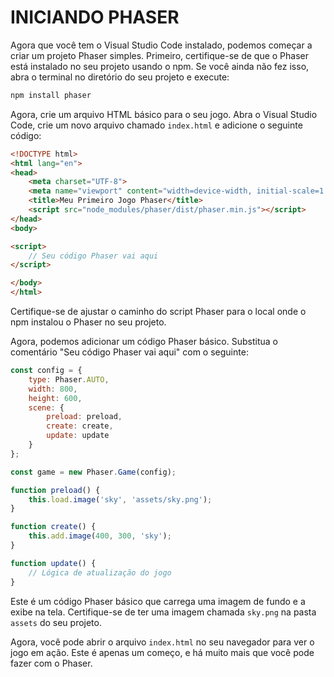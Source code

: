 # INICIANDO PHASER
Agora que você tem o Visual Studio Code instalado, podemos começar a criar um projeto Phaser simples. Primeiro, certifique-se de que o Phaser está instalado no seu projeto usando o npm. Se você ainda não fez isso, abra o terminal no diretório do seu projeto e execute:

```bash
npm install phaser
```

Agora, crie um arquivo HTML básico para o seu jogo. Abra o Visual Studio Code, crie um novo arquivo chamado `index.html` e adicione o seguinte código:

```html
<!DOCTYPE html>
<html lang="en">
<head>
    <meta charset="UTF-8">
    <meta name="viewport" content="width=device-width, initial-scale=1.0">
    <title>Meu Primeiro Jogo Phaser</title>
    <script src="node_modules/phaser/dist/phaser.min.js"></script>
</head>
<body>

<script>
    // Seu código Phaser vai aqui
</script>

</body>
</html>
```

Certifique-se de ajustar o caminho do script Phaser para o local onde o npm instalou o Phaser no seu projeto.

Agora, podemos adicionar um código Phaser básico. Substitua o comentário "Seu código Phaser vai aqui" com o seguinte:

```javascript
const config = {
    type: Phaser.AUTO,
    width: 800,
    height: 600,
    scene: {
        preload: preload,
        create: create,
        update: update
    }
};

const game = new Phaser.Game(config);

function preload() {
    this.load.image('sky', 'assets/sky.png');
}

function create() {
    this.add.image(400, 300, 'sky');
}

function update() {
    // Lógica de atualização do jogo
}
```

Este é um código Phaser básico que carrega uma imagem de fundo e a exibe na tela. Certifique-se de ter uma imagem chamada `sky.png` na pasta `assets` do seu projeto.

Agora, você pode abrir o arquivo `index.html` no seu navegador para ver o jogo em ação. Este é apenas um começo, e há muito mais que você pode fazer com o Phaser. 